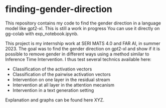 # finding-gender-direction
This repository contains my code to find the gender direction in a language model like gpt2-xl. This is still a work in progress You can use it directly on gg-colab with exp_notebook.ipynb.

This project is my internship work at SERI MATS 4.0 and FAR AI, in summer 2023. The goal was to find the gender direction on gpt2-xl and show if it is possible to remove gender in different ways using a method similar to Inference Time Intervention.
I thus test several technics available here:
* Classification of the activation vectors
* Classification of the pairwise activation vectors
* Intervention on one layer in the residual stream
* Intervention at all layer in the attention mecanism
* Intervention in a text generation setting

Explanation and graphs can be found here XYZ.